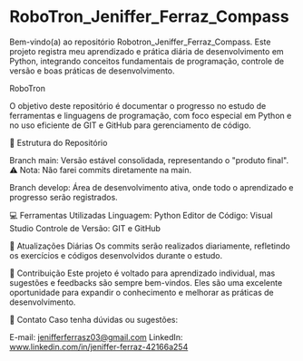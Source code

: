 ﻿# RoboTron_Jeniffer_Ferraz_Compass

Bem-vindo(a) ao repositório Robotron_Jeniffer_Ferraz_Compass. Este projeto registra meu aprendizado e prática diária de desenvolvimento em Python, integrando conceitos fundamentais de programação, controle de versão e boas práticas de desenvolvimento.

RoboTron

O objetivo deste repositório é documentar o progresso no estudo de ferramentas e linguagens de programação, com foco especial em Python e no uso eficiente de GIT e GitHub para gerenciamento de código.

📂 Estrutura do Repositório

Branch main: Versão estável consolidada, representando o "produto final".
⚠ Nota: Não farei commits diretamente na main.

Branch develop: Área de desenvolvimento ativa, onde todo o aprendizado e progresso serão registrados.

💻 Ferramentas Utilizadas
Linguagem: Python
Editor de Código: Visual Studio
Controle de Versão: GIT e GitHub

🚀 Atualizações Diárias
Os commits serão realizados diariamente, refletindo os exercícios e códigos desenvolvidos durante o estudo.

🤝 Contribuição
Este projeto é voltado para aprendizado individual, mas sugestões e feedbacks são sempre bem-vindos. Eles são uma excelente oportunidade para expandir o conhecimento e melhorar as práticas de desenvolvimento.

📧 Contato
Caso tenha dúvidas ou sugestões:

E-mail: jenifferferrasz03@gmail.com
LinkedIn: www.linkedin.com/in/jeniffer-ferraz-42166a254